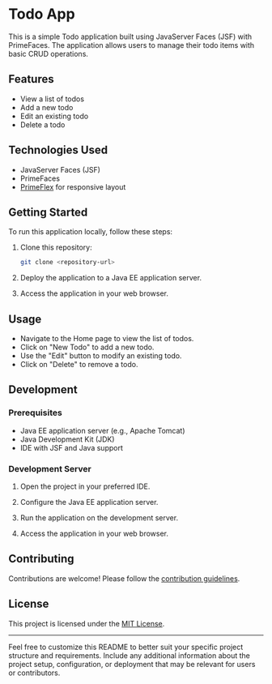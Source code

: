 
# Todo App

This is a simple Todo application built using JavaServer Faces (JSF) with PrimeFaces. The application allows users to manage their todo items with basic CRUD operations.

## Features

- View a list of todos
- Add a new todo
- Edit an existing todo
- Delete a todo

## Technologies Used

- JavaServer Faces (JSF)
- PrimeFaces
- [PrimeFlex](https://www.primefaces.org/primeflex/) for responsive layout

## Getting Started

To run this application locally, follow these steps:

1. Clone this repository:

    ```bash
    git clone <repository-url>
    ```

2. Deploy the application to a Java EE application server.

3. Access the application in your web browser.

## Usage

- Navigate to the Home page to view the list of todos.
- Click on "New Todo" to add a new todo.
- Use the "Edit" button to modify an existing todo.
- Click on "Delete" to remove a todo.

## Development

### Prerequisites

- Java EE application server (e.g., Apache Tomcat)
- Java Development Kit (JDK)
- IDE with JSF and Java support

### Development Server

1. Open the project in your preferred IDE.

2. Configure the Java EE application server.

3. Run the application on the development server.

4. Access the application in your web browser.

## Contributing

Contributions are welcome! Please follow the [contribution guidelines](CONTRIBUTING.md).

## License

This project is licensed under the [MIT License](LICENSE).

---

Feel free to customize this README to better suit your specific project structure and requirements. Include any additional information about the project setup, configuration, or deployment that may be relevant for users or contributors.
